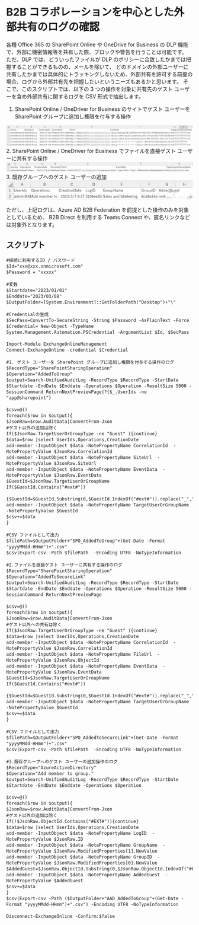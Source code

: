 # B2B コラボレーションを中心とした外部共有のログの確認
各種 Office 365 の SharePoint Online や OneDrive for Business の DLP 機能で、外部に機密情報等を共有した際、ブロックや警告を行うことは可能です。
ただ、DLP では、どういったファイルが DLP のポリシーに合致したかまでは把握することができるものの、メールを除いて、
どのドメインの外部ユーザーに共有したかまでは具体的にトラッキングしないため、外部共有を許可する前提の場合、ログから外部共有先を把握したいというニーズもあるかと思います。
そこで、このスクリプトでは、以下の 3 つの操作を対象に共有先のゲスト ユーザーを含め外部共有に関するログを CSV 形式で抽出します。
1. SharePoint Online / OneDriver for Business のサイトでゲスト ユーザーを SharePoint グループに追加し権限を付与する操作
<img src="https://github.com/YoshihiroIchinose/E5Comp/blob/main/img/Log1.png">
2. SharePoint Online / OneDriver for Business でファイルを直接ゲスト ユーザーに共有する操作
<img src="https://github.com/YoshihiroIchinose/E5Comp/blob/main/img/Log2.png">
3. 既存グループへのゲスト ユーザーの追加
<img src="https://github.com/YoshihiroIchinose/E5Comp/blob/main/img/Log3.png">

ただし、上記ログは、Azure AD B2B Federation を前提とした操作のみを対象としているため、
B2B Direct を利用する Teams Connect や、匿名リンクなどは対象外となります。

## スクリプト
```
#接続に利用するID / パスワード
$Id="xxx@xxx.onmicrosoft.com"
$Password = "xxxxx"

#変数
$Startdate="2023/01/01"
$Enddate="2023/03/08"
$OutputFolder=[System.Environment]::GetFolderPath("Desktop")+"\"

#Credentialの生成
$SecPass=ConvertTo-SecureString -String $Password -AsPlainText -Force
$Credential= New-Object -TypeName System.Management.Automation.PSCredential -ArgumentList $Id, $SecPass

Import-Module ExchangeOnlineManagement
Connect-ExchangeOnline -credential $Credential

#1. ゲスト ユーザーを SharePoint グループに追加し権限を付与する操作のログ
$RecordType="SharePointSharingOperation"
$Operation="AddedToGroup"
$output=Search-UnifiedAuditLog -RecordType $RecordType -StartDate $Startdate -EndDate $Enddate -Operations $Operation -ResultSize 5000 -SessionCommand ReturnNextPreviewPage|?{$_.UserIds -ne "app@sharepoint"}

$csv=@()
foreach($row in $output){
$JsonRaw=$row.AuditData|ConvertFrom-Json
#ゲスト以外の追加は除く
If($JsonRaw.TargetUserOrGroupType -ne "Guest" ){continue}
$data=$row |select UserIds,Operations,CreationDate
add-member -InputObject $data -NotePropertyName CorrelationId  -NotePropertyValue $JsonRaw.CorrelationId
add-member -InputObject $data -NotePropertyName SiteUrl  -NotePropertyValue $JsonRaw.SiteUrl
add-member -InputObject $data -NotePropertyName EventData  -NotePropertyValue $JsonRaw.EventData
$GuestId=$JsonRaw.TargetUserOrGroupName
If($GuestId.Contains("#ext#"))
	{$GuestId=$GuestId.Substring(0,$GuestId.IndexOf("#ext#")).replace("_","@")}
add-member -InputObject $data -NotePropertyName TargetUserOrGroupName  -NotePropertyValue $GuestId
$csv+=$data
}

#CSV ファイルとして出力
$filePath=$OutputFolder+"SPO_AddedToGroup"+(Get-Date -Format "yyyyMMdd-HHmm")+".csv"
$csv|Export-csv -Path $filePath  -Encoding UTF8 -NoTypeInformation

#2.ファイルを直接ゲスト ユーザーに共有する操作のログ
$RecordType="SharePointSharingOperation"
$Operation="AddedToSecureLink"
$output=Search-UnifiedAuditLog -RecordType $RecordType -StartDate $Startdate -EndDate $Enddate -Operations $Operation -ResultSize 5000 -SessionCommand ReturnNextPreviewPage

$csv=@()
foreach($row in $output){
$JsonRaw=$row.AuditData|ConvertFrom-Json
#ゲスト以外への共有は除く
If($JsonRaw.TargetUserOrGroupType -ne "Guest" ){continue}
$data=$row |select UserIds,Operations,CreationDate
add-member -InputObject $data -NotePropertyName CorrelationId  -NotePropertyValue $JsonRaw.CorrelationId
add-member -InputObject $data -NotePropertyName FileUrl  -NotePropertyValue $JsonRaw.ObjectId
add-member -InputObject $data -NotePropertyName EventData  -NotePropertyValue $JsonRaw.EventData
$GuestId=$JsonRaw.TargetUserOrGroupName
If($GuestId.Contains("#ext#"))
	{$GuestId=$GuestId.Substring(0,$GuestId.IndexOf("#ext#")).replace("_","@")}
add-member -InputObject $data -NotePropertyName TargetUserOrGroupName  -NotePropertyValue $GuestId
$csv+=$data
}

#CSV ファイルとして出力
$filePath=$OutputFolder+"SPO_AddedToSecureLink"+(Get-Date -Format "yyyyMMdd-HHmm")+".csv"
$csv|Export-csv -Path $filePath  -Encoding UTF8 -NoTypeInformation

#3.既存グループへのゲスト ユーザーの追加操作のログ
$RecordType="AzureActiveDirectory"
$Operation="Add member to group."
$output=Search-UnifiedAuditLog -RecordType $RecordType -StartDate $Startdate -EndDate $Enddate -Operations $Operation

$csv=@()
foreach($row in $output){
$JsonRaw=$row.AuditData|ConvertFrom-Json
#ゲスト以外の追加は除く
If(!$JsonRaw.ObjectId.Contains("#EXT#")){continue}
$data=$row |select UserIds,Operations,CreationDate
add-member -InputObject $data -NotePropertyName LogID  -NotePropertyValue $JsonRaw.ID
add-member -InputObject $data -NotePropertyName GroupName  -NotePropertyValue $JsonRaw.ModifiedProperties[1].NewValue
add-member -InputObject $data -NotePropertyName GroupID  -NotePropertyValue $JsonRaw.ModifiedProperties[0].NewValue
$AddedGuest=$JsonRaw.ObjectId.Substring(0,$JsonRaw.ObjectId.IndexOf("#EXT#")).replace("_","@")
add-member -InputObject $data -NotePropertyName AddedGuest  -NotePropertyValue $AddedGuest
$csv+=$data
}
$csv|Export-csv -Path ($OutputFolder+"AAD_AddedToGroup"+(Get-Date -Format "yyyyMMdd-HHmm")+".csv") -Encoding UTF8 -NoTypeInformation

Disconnect-ExchangeOnline -Confirm:$false
```
